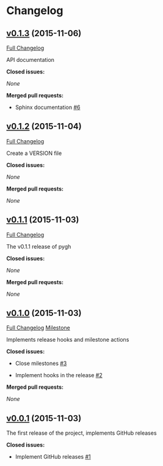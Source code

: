 # Changelog

## [v0.1.3](https://github.com/vcatechnology/pygh/tree/v0.1.3) (2015-11-06)
[Full Changelog](https://github.com/vcatechnology/pygh/compare/v0.1.2...v0.1.3)

API documentation

**Closed issues:**

_None_

**Merged pull requests:**

  - Sphinx documentation [\#6](https://github.com/vcatechnology/pygh/pull/6)

## [v0.1.2](https://github.com/vcatechnology/pygh/tree/v0.1.2) (2015-11-04)
[Full Changelog](https://github.com/vcatechnology/pygh/compare/v0.1.1...v0.1.2)

Create a VERSION file

**Closed issues:**

_None_

**Merged pull requests:**

_None_

## [v0.1.1](https://github.com/vcatechnology/pygh/tree/v0.1.1) (2015-11-03)
[Full Changelog](https://github.com/vcatechnology/pygh/compare/v0.1.0...v0.1.1)

The v0.1.1 release of pygh

**Closed issues:**

_None_

**Merged pull requests:**

_None_

## [v0.1.0](https://github.com/vcatechnology/pygh/tree/v0.1.0) (2015-11-03)
[Full Changelog](https://github.com/vcatechnology/pygh/compare/v0.0.1...v0.1.0) [Milestone](https://github.com/vcatechnology/pygh/issues?q=milestone%3Av0.1.0+is%3Aall)

Implements release hooks and milestone actions

**Closed issues:**

  - Close milestones [\#3](https://github.com/vcatechnology/pygh/issues/3)

  - Implement hooks in the release [\#2](https://github.com/vcatechnology/pygh/issues/2)

**Merged pull requests:**

_None_

## [v0.0.1](https://github.com/vcatechnology/pygh/tree/v0.0.1) (2015-11-03)

The first release of the project, implements GitHub releases

**Closed issues:**

  - Implement GitHub releases [\#1](https://github.com/vcatechnology/pygh/issues/1)
